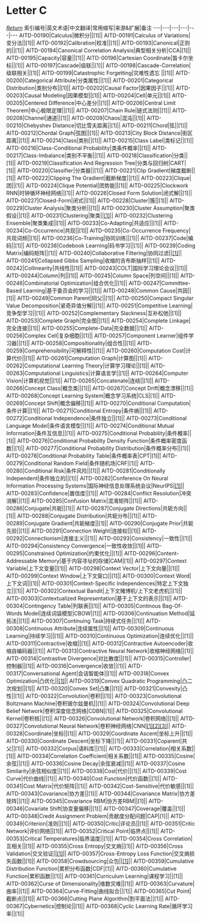 # Letter C
[*Return*](https://github.com/SyncedAI00/Artificial-Intelligence-Terminology/blob/master/README.md)
索引编号|英文术语|中文翻译|常用缩写|来源&扩展|备注
---|---|---|---|---|---
AITD-00190|Calculus|微积分||[1]||
AITD-00191|Calculus of Variations|变分法||[1]||
AITD-00192|Calibration|校准||[1]||
AITD-00193|Canonical|正则的||[1]||
AITD-00194|Canonical Correlation Analysis|典型相关分析|CCA|[1]||
AITD-00195|Capacity|容量||[1]||
AITD-00196|Cartesian Coordinate|笛卡尔坐标||[1]||
AITD-00197|Cascade|级联||[1]||
AITD-00198|Cascade-Correlation|级联相关||[1]||
AITD-00199|Catastrophic Forgetting|灾难性遗忘 ||[1]||
AITD-00200|Categorical Attribute|分类属性||[1]||
AITD-00201|Categorical Distribution|类别分布||[1]||
AITD-00202|Causal Factor|因果因子||[1]||
AITD-00203|Causal Modeling|因果模型||[1]||
AITD-00204|Cell|单元||[1]||
AITD-00205|Centered Difference|中心差分||[1]||
AITD-00206|Central Limit Theorem|中心极限定理||[1]||
AITD-00207|Chain Rule|链式法则||[1]||
AITD-00208|Channel|通道||[1]||
AITD-00209|Chaos|混沌||[1]||
AITD-00210|Chebyshev Distance|切比雪夫距离||[1]||
AITD-00211|Chord|弦||[1]||
AITD-00212|Chordal Graph|弦图||[1]||
AITD-00213|City Block Distance|街区距离||[1]||
AITD-00214|Class|类别||[1]||
AITD-00215|Class Label|类标记||[1]||
AITD-00216|Class-Conditional Probability|类条件概率||[1]||
AITD-00217|Class-Imbalance|类别不平衡||[1]||
AITD-00218|Classification|分类||[1]||
AITD-00219|Classification And Regression Tree|分类与回归树|CART|[1]||
AITD-00220|Classifier|分类器||[1]||
AITD-00221|Clip Gradient|梯度截断||[1]||
AITD-00222|Clipping The Gradient|截断梯度||[1]||
AITD-00223|Clique|团||[1]||
AITD-00224|Clique Potential|团势能||[1]||
AITD-00225|Clockwork RNN|时钟循环神经网络||[1]||
AITD-00226|Closed Form Solution|闭式解||[1]||
AITD-00227|Closed-Form|闭式||[1]||
AITD-00228|Cluster|簇||[1]||
AITD-00229|Cluster Analysis|聚类分析||[1]||
AITD-00230|Cluster Assumption|聚类假设||[1]||
AITD-00231|Clustering|聚类||[[1]](https://www.jiqizhixin.com/articles/2018-01-09)||
AITD-00232|Clustering Ensemble|聚类集成||[1]||
AITD-00233|Co-Adapting|共适应||[1]||
AITD-00234|Co-Occurrence|共现||[1]||
AITD-00235|Co-Occurrence Frequency|共现词频||[1]||
AITD-00236|Co-Training|协同训练||[1]||
AITD-00237|Code|编码||[1]||
AITD-00238|Codebook Learning|码书学习||[1]||
AITD-00239|Coding Matrix|编码矩阵||[1]||
AITD-00240|Collaborative Filtering|协同过滤||[[1]](https://www.jiqizhixin.com/articles/2017-12-23-2)||
AITD-00241|Collapsed Gibbs Sampling|收缩的吉布斯抽样||[1]||
AITD-00242|Collinearity|共线性||[1]||
AITD-00243|COLT|国际学习理论会议||[1]||
AITD-00244|Column|列||[1]||
AITD-00245|Column Space|列空间||[1]||
AITD-00246|Combinatorial Optimization|组合优化||[1]||
AITD-00247|Committee-Based Learning|基于委员会的学习||[1]||
AITD-00248|Common Cause|共因||[1]||
AITD-00249|Common Parent|同父||[1]||
AITD-00250|Compact Singular Value Decomposition|紧奇异值分解||[1]||
AITD-00251|Competitive Learning|竞争型学习||[1]||
AITD-00252|Complementary Slackness|互补松弛||[1]||
AITD-00253|Complete Graph|完全图||[1]||
AITD-00254|Complete Linkage|完全连接||[1]||
AITD-00255|Complete-Data|完全数据||[1]||
AITD-00256|Complex Cell|复杂细胞||[1]||
AITD-00257|Component Learner|组件学习器||[1]||
AITD-00258|Compositionality|组合性||[1]||
AITD-00259|Comprehensibility|可解释性||[1]||
AITD-00260|Computation Cost|计算代价||[1]||
AITD-00261|Computation Graph|计算图||[1]||
AITD-00262|Computational Learning Theory|计算学习理论||[1]||
AITD-00263|Computational Linguistics|计算语言学||[1]||
AITD-00264|Computer Vision|计算机视觉||[1]||
AITD-00265|Concatenate|连结||[1]||
AITD-00266|Concept Class|概念类||[1]||
AITD-00267|Concept Drift|概念漂移||[1]||
AITD-00268|Concept Learning System|概念学习系统|CLS|[1]||
AITD-00269|Concept Shift|概念偏移||[1]||
AITD-00270|Conditional Computation|条件计算||[1]||
AITD-00271|Conditional Entropy|条件熵||[1]||
AITD-00272|Conditional Independence|条件独立||[1]||
AITD-00273|Conditional Language Model|条件语言模型||[1]||
AITD-00274|Conditional Mutual Information|条件互信息||[1]||
AITD-00275|Conditional Probability|条件概率||[1]||
AITD-00276|Conditional Probability Density Function|条件概率密度函数||[1]||
AITD-00277|Conditional Probability Distribution|条件概率分布||[1]||
AITD-00278|Conditional Probability Table|条件概率表|CPT|[1]||
AITD-00279|Conditional Random Field|条件随机场|CRF|[1]||
AITD-00280|Conditional Risk|条件风险||[1]||
AITD-00281|Conditionally Independent|条件独立的||[1]||
AITD-00282|Conference On Neural Information Processing Systems|国际神经信息处理系统会议|NeurIPS|[[1]](https://www.jiqizhixin.com/articles/2017-12-18-9)||
AITD-00283|Confidence|置信度||[1]||
AITD-00284|Conflict Resolution|冲突消解||[1]||
AITD-00285|Confusion Matrix|混淆矩阵||[1]||
AITD-00286|Conjugate|共轭||[1]||
AITD-00287|Conjugate Directions|共轭方向||[1]||
AITD-00288|Conjugate Distribution|共轭分布||[1]||
AITD-00289|Conjugate Gradient|共轭梯度||[1]||
AITD-00290|Conjugate Prior|共轭先验||[1]||
AITD-00291|Connection Weight|连接权||[1]||
AITD-00292|Connectionism|连接主义||[1]||
AITD-00293|Consistency|一致性||[1]||
AITD-00294|Consistency Convergence|一致性收敛||[1]||
AITD-00295|Constrained Optimization|约束优化||[1]||
AITD-00296|Content-Addressable Memory|基于内容寻址的存储|CAM|[1]||
AITD-00297|Context Variable|上下文变量||[1]||
AITD-00298|Context Vector|上下文向量||[1]||
AITD-00299|Context Window|上下文窗口||[1]||
AITD-00300|Context Word|上下文词||[1]||
AITD-00301|Context-Specific Independences|特定上下文独立||[1]||
AITD-00302|Contextual Bandit|上下文赌博机/上下文老虎机||[1]||
AITD-00303|Contextualized Representation|基于上下文的表示||[1]||
AITD-00304|Contingency Table|列联表||[1]||
AITD-00305|Continous Bag-Of-Words Model|连续词袋模型|CBOW|[1]||
AITD-00306|Continuation Method|延拓法||[1]||
AITD-00307|Continuing Task|持续式任务||[1]||
AITD-00308|Continuous Attribute|连续属性||[1]||
AITD-00309|Continuous Learning|持续学习||[1]||
AITD-00310|Continuous Optimization|连续优化||[1]||
AITD-00311|Contractive|收缩||[1]||
AITD-00312|Contractive Autoencoder|收缩自编码器||[1]||
AITD-00313|Contractive Neural Network|收缩神经网络||[1]||
AITD-00314|Contrastive Divergence|对比散度||[1]||
AITD-00315|Controller|控制器||[1]||
AITD-00316|Convergence|收敛||[1]||
AITD-00317|Conversational Agent|会话智能体||[1]||
AITD-00318|Convex Optimization|凸优化||[[1]](https://www.jiqizhixin.com/articles/2017-12-29-4)||
AITD-00319|Convex Quadratic Programming|凸二次规划||[1]||
AITD-00320|Convex Set|凸集||[1]||
AITD-00321|Convexity|凸性||[1]||
AITD-00322|Convolution|卷积||[1]||
AITD-00323|Convolutional Boltzmann Machine|卷积玻尔兹曼机||[1]||
AITD-00324|Convolutional Deep Belief Network|卷积深度信念网络|CDBN|[1]||
AITD-00325|Convolutional Kernel|卷积核||[1]||
AITD-00326|Convolutional Network|卷积网络||[1]||
AITD-00327|Convolutional Neural Network|卷积神经网络|CNN|[[1]](https://www.jiqizhixin.com/articles/2017-12-19-8)[[2]](https://www.jiqizhixin.com/articles/2018-01-08-6)[[3]](https://www.jiqizhixin.com/articles/2017-12-18-2)||
AITD-00328|Coordinate|坐标||[1]||
AITD-00329|Coordinate Ascent|坐标上升||[1]||
AITD-00330|Coordinate Descent|坐标下降||[1]||
AITD-00331|Coparent|共父||[1]||
AITD-00332|Corpus|语料库||[1]||
AITD-00333|Correlation|相关系数||[1]||
AITD-00334|Correlation Coefficient|相关系数||[1]||
AITD-00335|Cosine|余弦||[1]||
AITD-00336|Cosine Decay|余弦衰减||[1]||
AITD-00337|Cosine Similarity|余弦相似度||[1]||
AITD-00338|Cost|代价||[1]||
AITD-00339|Cost Curve|代价曲线||[1]||
AITD-00340|Cost Function|代价函数||[1]||
AITD-00341|Cost Matrix|代价矩阵||[1]||
AITD-00342|Cost-Sensitive|代价敏感||[1]||
AITD-00343|Covariance|协方差||[1]||
AITD-00344|Covariance Matrix|协方差矩阵||[1]||
AITD-00345|Covariance RBM|协方差RBM||[1]||
AITD-00346|Covariate Shift|协变量偏移||[1]||
AITD-00347|Coverage|覆盖||[1]||
AITD-00348|Credit Assignment Problem|贡献度分配问题|CAP|[1]||
AITD-00349|Criterion|准则||[1]||
AITD-00350|Critic|评论员||[1]||
AITD-00351|Critic Network|评价网络||[1]||
AITD-00352|Critical Point|临界点||[1]||
AITD-00353|Critical Temperatures|临界温度||[1]||
AITD-00354|Cross Correlation|互相关||[1]||
AITD-00355|Cross Entropy|交叉熵||[1]||
AITD-00356|Cross Validation|交叉验证||[[1]](https://www.jiqizhixin.com/articles/2017-10-16-4)||
AITD-00357|Cross-Entropy Loss Function|交叉熵损失函数||[1]||
AITD-00358|Crowdsourcing|众包||[[1]](https://www.jiqizhixin.com/articles/2017-12-28-2)||
AITD-00359|Cumulative Distribution Function|累积分布函数|CDF|[1]||
AITD-00360|Cumulative Function|累积函数||[1]||
AITD-00361|Curriculum Learning|课程学习||[1]||
AITD-00362|Curse of Dimensionality|维数灾难||[1]||
AITD-00363|Curvature|曲率||[1]||
AITD-00364|Curve-Fitting|曲线拟合||[1]||
AITD-00365|Cut Point|截断点||[1]||
AITD-00366|Cutting Plane Algorithm|割平面法||[1]||
AITD-00367|Cybernetics|控制论||[1]||
AITD-00368|Cyclic Learning Rate|循环学习率||[1]||
